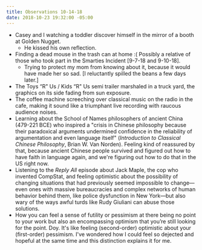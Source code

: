 ```yaml
---
title: Observations 10-14-18
date: 2018-10-23 19:32:00 -05:00
---
```


- Casey and I watching a toddler discover himself in the mirror of a booth at Golden Nugget.
	- He kissed his own reflection.
- Finding a dead mouse in the trash can at home :( Possibly a relative of those who took part in the Smarties Incident [9-7-18 and 9-10-18].
	- Trying to protect my mom from knowing about it, because it would have made her so sad. [I reluctantly spilled the beans a few days later.]
- The Toys “R" Us / Kids “R" Us semi trailer marshaled in a truck yard, the graphics on its side fading from sun exposure.
- The coffee machine screeching over classical music on the radio in the cafe, making it sound like a triumphant live recording with raucous audience noises.
- Learning about the School of Names philosophers of ancient China (479-221 BCE) who inspired a "crisis in Chinese philosophy because their paradoxical arguments undermined confidence in the reliability of argumentation and even language itself" (*Introduction to Classical Chinese Philosophy*, Brian W. Van Norden). Feeling kind of reassured by that, because ancient Chinese people survived and figured out how to have faith in language again, and we're figuring out how to do that in the US right now.
- Listening to the *Reply All* episode about Jack Maple, the cop who invented CompStat, and feeling optimistic about the possibility of changing situations that had previously seemed impossible to change—even ones with massive bureaucracies and complex networks of human behavior behind them, like police dysfunction in New York—but also wary of the ways awful turds like Rudy Giuliani can abuse those solutions.
- How you can feel a sense of futility or pessimism at there being no point to your work but also an encompassing optimism that you’re still looking for the point. Doy. It's like feeling (second-order) optimistic about your (first-order) pessimism. I've wondered how I could feel so dejected and hopeful at the same time and this distinction explains it for me.
